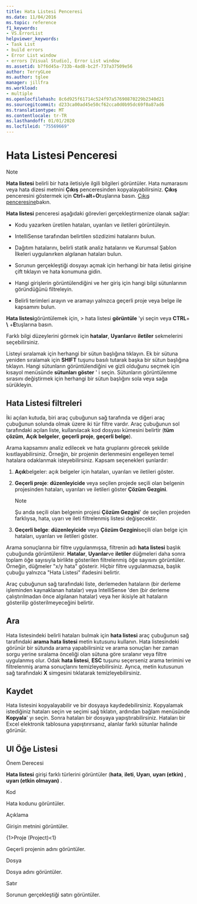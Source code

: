 ```yaml
---
title: Hata Listesi Penceresi
ms.date: 11/04/2016
ms.topic: reference
f1_keywords:
- VS.ErrorList
helpviewer_keywords:
- Task List
- build errors
- Error List window
- errors [Visual Studio], Error List window
ms.assetid: b7f6d45a-733b-4ad8-bc2f-737a37509e56
author: TerryGLee
ms.author: tglee
manager: jillfra
ms.workload:
- multiple
ms.openlocfilehash: 8c6d925f61714c524f97a57690870229b2340d21
ms.sourcegitcommit: d233ca00ad45e50cf62cca0d0b95dc69f0a87ad6
ms.translationtype: MT
ms.contentlocale: tr-TR
ms.lasthandoff: 01/01/2020
ms.locfileid: "75569669"
---
```

# <a name="error-list-window"></a>Hata Listesi Penceresi

> [!NOTE]
> **Hata listesi** belirli bir hata iletisiyle ilgili bilgileri görüntüler. Hata numarasını veya hata dizesi metnini **Çıkış** penceresinden kopyalayabilirsiniz. **Çıkış** penceresini göstermek için **Ctrl**+**alt**+**O**tuşlarına basın. [Çıkış penceresine](../../ide/reference/output-window.md)bakın.

**Hata listesi** penceresi aşağıdaki görevleri gerçekleştirmenize olanak sağlar:

- Kodu yazarken üretilen hataları, uyarıları ve iletileri görüntüleyin.

- IntelliSense tarafından belirtilen sözdizimi hatalarını bulun.

- Dağıtım hatalarını, belirli statik analiz hatalarını ve Kurumsal Şablon İlkeleri uygulanırken algılanan hataları bulun.

- Sorunun gerçekleştiği dosyayı açmak için herhangi bir hata iletisi girişine çift tıklayın ve hata konumuna gidin.

- Hangi girişlerin görüntülendiğini ve her giriş için hangi bilgi sütunlarının göründüğünü filtreleyin.

- Belirli terimleri arayın ve aramayı yalnızca geçerli proje veya belge ile kapsamını bulun.

**Hata listesi**görüntülemek için, > hata listesi **görüntüle** 'yi seçin veya **CTRL**+ **\\** +**E**tuşlarına basın.

Farklı bilgi düzeylerini görmek için **hatalar**, **Uyarılar**ve **iletiler** sekmelerini seçebilirsiniz.

Listeyi sıralamak için herhangi bir sütun başlığına tıklayın. Ek bir sütuna yeniden sıralamak için **SHIFT** tuşunu basılı tutarak başka bir sütun başlığına tıklayın. Hangi sütunların görüntülendiğini ve gizli olduğunu seçmek için kısayol menüsünde **sütunları göster** ' i seçin. Sütunların görüntülenme sırasını değiştirmek için herhangi bir sütun başlığını sola veya sağa sürükleyin.

## <a name="error-list-filters"></a>Hata Listesi filtreleri

İki açılan kutuda, biri araç çubuğunun sağ tarafında ve diğeri araç çubuğunun solunda olmak üzere iki tür filtre vardır. Araç çubuğunun sol tarafındaki açılan liste, kullanılacak kod dosyası kümesini belirtir (**tüm çözüm**, **Açık belgeler**, **geçerli proje**, **geçerli belge**).

Arama kapsamını analiz edilecek ve hata gruplarını görecek şekilde kısıtlayabilirsiniz. Örneğin, bir projenin derlenmesini engelleyen temel hatalara odaklanmak isteyebilirsiniz. Kapsam seçenekleri şunlardır:

1. **Açık**belgeler: açık belgeler için hataları, uyarıları ve iletileri göster.

2. **Geçerli proje**: **düzenleyicide** veya seçilen projede seçili olan belgenin projesinden hataları, uyarıları ve iletileri göster **Çözüm Gezgini**.

    > [!NOTE]
    > Şu anda seçili olan belgenin projesi **Çözüm Gezgini**' de seçilen projeden farklıysa, hata, uyarı ve ileti filtrelenmiş listesi değişecektir.

3. **Geçerli belge**: **düzenleyicide** veya **Çözüm Gezgini**seçili olan belge için hataları, uyarıları ve iletileri göster.

Arama sonuçlarına bir filtre uygulanmışsa, filtrenin adı **hata listesi** başlık çubuğunda görüntülenir. **Hatalar**, **Uyarılar**ve **iletiler** düğmeleri daha sonra toplam öğe sayısıyla birlikte gösterilen filtrelenmiş öğe sayısını görüntüler. Örneğin, düğmeler "x/y hata" gösterir. Hiçbir filtre uygulanmazsa, başlık çubuğu yalnızca "Hata Listesi" ifadesini belirtir.

Araç çubuğunun sağ tarafındaki liste, derlemeden hataların (bir derleme işleminden kaynaklanan hatalar) veya IntelliSense 'den (bir derleme çalıştırılmadan önce algılanan hatalar) veya her ikisiyle ait hataların gösterilip gösterilmeyeceğini belirtir.

## <a name="search"></a>Ara

Hata listesindeki belirli hataları bulmak için **hata listesi** araç çubuğunun sağ tarafındaki **arama hata listesi** metin kutusunu kullanın. Hata listesindeki görünür bir sütunda arama yapabilirsiniz ve arama sonuçları her zaman sorgu yerine sıralama önceliği olan sütuna göre sıralanır veya filtre uygulanmış olur. Odak **hata listesi**, **ESC** tuşunu seçerseniz arama terimini ve filtrelenmiş arama sonuçlarını temizleyebilirsiniz. Ayrıca, metin kutusunun sağ tarafındaki **X** simgesini tıklatarak temizleyebilirsiniz.

## <a name="save"></a>Kaydet

Hata listesini kopyalayabilir ve bir dosyaya kaydedebilirsiniz. Kopyalamak istediğiniz hataları seçin ve seçimi sağ tıklatın, ardından bağlam menüsünde **Kopyala**' yı seçin. Sonra hataları bir dosyaya yapıştırabilirsiniz. Hataları bir Excel elektronik tablosuna yapıştırırsanız, alanlar farklı sütunlar halinde görünür.

## <a name="ui-element-list"></a>UI Öğe Listesi

Önem Derecesi

**Hata listesi** girişi farklı türlerini görüntüler (**hata**, **ileti**, **Uyarı**, **uyarı (etkin)** , **uyarı (etkin olmayan)** .

Kod

Hata kodunu görüntüler.

Açıklama

Girişin metnini görüntüler.

{1&gt;Proje (Project)&lt;1}

Geçerli projenin adını görüntüler.

Dosya

Dosya adını görüntüler.

Satır

Sorunun gerçekleştiği satırı görüntüler.
